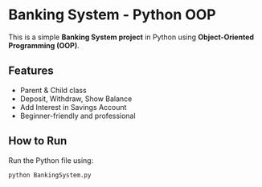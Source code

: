 # Banking System - Python OOP

This is a simple **Banking System project** in Python using **Object-Oriented Programming (OOP)**.

## Features
- Parent & Child class
- Deposit, Withdraw, Show Balance
- Add Interest in Savings Account
- Beginner-friendly and professional

## How to Run
Run the Python file using:
```bash
python BankingSystem.py
